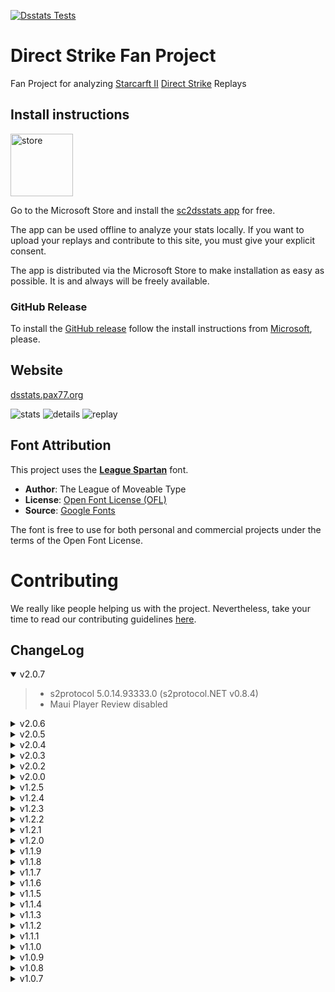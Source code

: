 [![Dsstats Tests](https://github.com/ipax77/dsstats/actions/workflows/dsstats.tests.yml/badge.svg)](https://github.com/ipax77/dsstats/actions/workflows/dsstats.tests.yml)

# Direct Strike Fan Project

Fan Project for analyzing [Starcarft II](https://starcraft2.com) [Direct Strike](https://www.patreon.com/Tya) Replays

## Install instructions

[<img src="images/store.png" alt="store" width="100"/>](https://apps.microsoft.com/detail/9nnnmb503hn5)

Go to the Microsoft Store and install the [sc2dsstats app](https://apps.microsoft.com/detail/9nnnmb503hn5) for free.

The app can be used offline to analyze your stats locally. If you want to upload your replays and contribute to this site, you must give your explicit consent.

The app is distributed via the Microsoft Store to make installation as easy as possible. It is and always will be freely available.

### GitHub Release
To install the [GitHub release](https://github.com/ipax77/dsstats/releases/latest) follow the install instructions from [Microsoft](https://learn.microsoft.com/en-us/dotnet/maui/windows/deployment/publish-cli#installing-the-app), please.

## Website
[dsstats.pax77.org](https://dsstats.pax77.org)

![stats](/images/stats.png)
![details](/images/pldetails.png)
![replay](/images/replay.png)

## Font Attribution

This project uses the **[League Spartan](https://fonts.google.com/specimen/League+Spartan)** font.

- **Author**: The League of Moveable Type
- **License**: [Open Font License (OFL)](https://openfontlicense.org/)
- **Source**: [Google Fonts](https://fonts.google.com/specimen/League+Spartan)

The font is free to use for both personal and commercial projects under the terms of the Open Font License.

# Contributing

We really like people helping us with the project. Nevertheless, take your time to read our contributing guidelines [here](./CONTRIBUTING.md).

## ChangeLog

<details open="open"><summary>v2.0.7</summary>

>- s2protocol 5.0.14.93333.0 (s2protocol.NET v0.8.4)
>- Maui Player Review disabled

</details>

<details><summary>v2.0.6</summary>

>- s2protocol 5.0.14.93272.0 (s2protocol.NET v0.8.3)
>- dotnet v8.0.11 (8.0.404)
>- Maui Session Progress reload button
>- Replay Leaver duration indication

</details>

<details><summary>v2.0.5</summary>

>- s2protocol v5.0.13.92440.0 (s2protocol.NET v0.8.2)
>- dotnet v8.0.7 (8.0.303)
>- Maui builds fixed
>- Maui hanging loading indicator fixed
>- Combo ratings replay mapping improved (~90% hit rate)

</details>

<details><summary>v2.0.4</summary>

>- Fixed Maui Replay duplicates import loop - thank you @Jurzal for reporting and helping to fix it!
>- Unit Names and Colors for Replay-Unit-Map

</details>

<details><summary>v2.0.3</summary>

>- Unit map update
>- App localization
>- Fix ChartJs annotation plugin registration

</details>

<details><summary>v2.0.2</summary>

>- App localization for de, en, es, fr, ru and last but not least uk.
>- Replay middle chart with optional tier/refiniery info
>- ChartJs v4.4.1 - pax.BlazorChartJs v0.8.2

</details>

<details><summary>v2.0.0</summary>

>- Upgrade to dotnet 8

</details>

<details><summary>v1.2.5</summary>

>- SC2 Patch 5.0.12 - protocol 91115 - s2protocol.NET v0.6.12

</details>

<details><summary>v1.2.4</summary>

>- Sanitize player names for css

</details>

<details><summary>v1.2.3</summary>

>- Layout redesign
>- Stats redesign
>- Fix Player RealmId
>- Advanced replay filter

</details>

<details><summary>v1.2.2</summary>

>- MAUI progress information with online data
>- Web - new Replays with PreRating

</details>

<details><summary>v1.2.1</summary>

>- s2protocol.NET v0.6.11 - sc2 protocol 90136
>- MAUI progress information

</details>

<details><summary>v1.2.0</summary>

>- Players with RealmId
>- Replay Upload impoved
>- Cmdr Info
>- Ratings produce rework

</details>

<details><summary>v1.1.9</summary>

>- Builds by Ratings (suggested by heyrandompeople - ty!)
>- Server Fun Stats (suggested by Mignoubou - ty!)
>- Navigation redesign (website)
>- Replay uploaded improved (flag instead of latest replay date)

</details>

<details><summary>v1.1.8</summary>

>- Fix player details Server update

</details>

<details><summary>v1.1.7</summary>

>- TimePeriod Patch 2.71 (2023-01-22)
>- Fix player details update

</details>

<details><summary>v1.1.6</summary>

>- Player Details rework

</details>

<details><summary>v1.1.5</summary>

>- App (latest)replay live ratings
>- Commander Strength Bubble Chart
>- Sc2 Patch 5.0.11 - protocol 89720

</details>

<details><summary>v1.1.4</summary>

>- CheatDetect Results
>- Rating calculation refactoring
>- Sc2 Patch 5.0.11b - protocol 89634

</details>

<details><summary>v1.1.3</summary>

>- Tournament Edition RatingTypes (Cmdr 3v3 TE, Std 3v3 TE)
>- Some Info links / tooltips (thx to heyrandompeople)
>- Replays filter for TE maps
>- Maui ratings top-row limited to current player

</details>

<details><summary>v1.1.2</summary>

>- [Leaver Handling](https://github.com/ipax77/dsstats/wiki/LeaverHandling) active
>- TimePeriods refactoring - new TimePeriod "Past 90 Days" is default, now
>- Std-Teams details ordering fixed
>- Replay Rating Info
>- Player rating changes (past 24h, 10 days, 30 days)

</details>

<details><summary>v1.1.1</summary>

>- Fix Ocr temp image path

</details>

<details><summary>v1.1.0</summary>

>- RatingType LongNames
>- pax.BlazorChartJs to v0.4.1
>- Ocr Direct Strike Loading Screen (experimental)

</details>

<details><summary>v1.0.9</summary>

>- PlayerRatings Position

</details>

<details><summary>v1.0.8</summary>

>- FunStats based on Default Filter
>- Ratings calculation improved

</details>

<details><summary>v1.0.7</summary>

>- FunStats
>- Fixed (most) NoSetupEvent decoding errors

</details>

